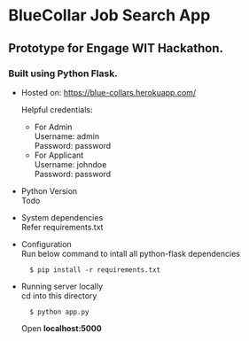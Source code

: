 # BlueCollar Job Search App

## Prototype for Engage WIT Hackathon.
### Built using Python Flask.

* Hosted on:
  https://blue-collars.herokuapp.com/
  
  Helpful credentials:
  - For Admin<br />
    Username: admin<br />
    Password: password<br />
  - For Applicant<br />
    Username: johndoe<br />
    Password: password<br />


* Python Version<br />
  Todo<br />

* System dependencies<br />
  Refer requirements.txt

* Configuration<br />
  Run below command to intall all python-flask dependencies
  ```
    $ pip install -r requirements.txt
  ```

* Running server locally<br />
  cd into this directory
  ```
    $ python app.py
  ```
  Open **localhost:5000**
